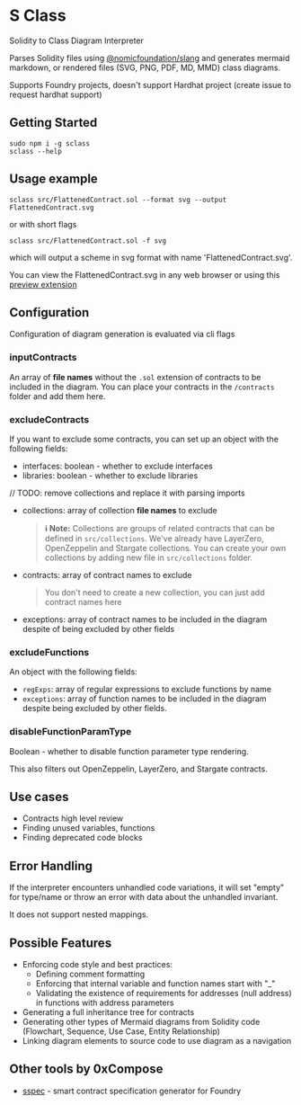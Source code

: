 # S Class

Solidity to Class Diagram Interpreter

Parses Solidity files using [@nomicfoundation/slang](https://github.com/NomicFoundation/slang) and generates mermaid markdown, or rendered files (SVG, PNG, PDF, MD, MMD) class diagrams.

Supports Foundry projects, doesn't support Hardhat project (create issue to request hardhat support)

## Getting Started

```
sudo npm i -g sclass
sclass --help
```

## Usage example


```
sclass src/FlattenedContract.sol --format svg --output FlattenedContract.svg
```

or with short flags

```
sclass src/FlattenedContract.sol -f svg
```

which will output a scheme in svg format with name 'FlattenedContract.svg'.

You can view the FlattenedContract.svg in any web browser or using this [preview extension](https://marketplace.visualstudio.com/items?itemName=vitaliymaz.vscode-svg-previewer)

## Configuration

Configuration of diagram generation is evaluated via cli flags

### inputContracts

An array of **file names** without the `.sol` extension of contracts to be included in the diagram. You can place your contracts in the `/contracts` folder and add them here.

### excludeContracts

If you want to exclude some contracts, you can set up an object with the following fields:

-   interfaces: boolean - whether to exclude interfaces
-   libraries: boolean - whether to exclude libraries

// TODO: remove collections and replace it with parsing imports

-   collections: array of collection **file names** to exclude
    > **ℹ️ Note:** Collections are groups of related contracts that can be defined in `src/collections`. We've already have LayerZero, OpenZeppelin and Stargate collections. You can create your own collections by adding new file in `src/collections` folder.
-   contracts: array of contract names to exclude
    > You don't need to create a new collection, you can just add contract names here
-   exceptions: array of contract names to be included in the diagram despite of being excluded by other fields

### excludeFunctions

An object with the following fields:

-   `regExps`: array of regular expressions to exclude functions by name
-   `exceptions`: array of function names to be included in the diagram despite being excluded by other fields.

### disableFunctionParamType

Boolean - whether to disable function parameter type rendering.

This also filters out OpenZeppelin, LayerZero, and Stargate contracts.

## Use cases

-   Contracts high level review
-   Finding unused variables, functions
-   Finding deprecated code blocks


## Error Handling

If the interpreter encounters unhandled code variations, it will set "empty" for type/name or throw an error with data about the unhandled invariant.

It does not support nested mappings.

## Possible Features

-   Enforcing code style and best practices:
    -   Defining comment formatting
    -   Enforcing that internal variable and function names start with "\_"
    -   Validating the existence of requirements for addresses (null address) in functions with address parameters
-   Generating a full inheritance tree for contracts
-   Generating other types of Mermaid diagrams from Solidity code (Flowchart, Sequence, Use Case, Entity Relationship)
-   Linking diagram elements to source code to use diagram as a navigation

## Other tools by 0xCompose

-   [sspec](https://github.com/0xcompose/sspec) - smart contract specification generator for Foundry
